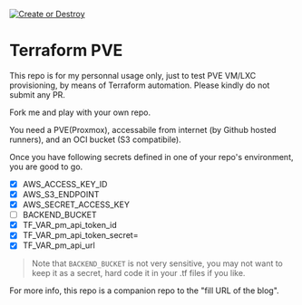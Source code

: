 [![Create or Destroy](https://github.com/miyunda/terraform-pve/actions/workflows/terraform.yml/badge.svg)](https://github.com/miyunda/terraform-pve/actions/workflows/terraform.yml)
# Terraform PVE
This repo is for my personnal usage only, just to test PVE VM/LXC provisioning, by means of Terraform automation. Please kindly do not submit any PR. 

Fork me and play with your own repo.

You need a PVE(Proxmox), accessabile from internet (by Github hosted runners), and an OCI bucket (S3 compatibile).

Once you have following secrets defined in one of your repo's environment, you are good to go.
- [x] AWS_ACCESS_KEY_ID
- [x] AWS_S3_ENDPOINT
- [x] AWS_SECRET_ACCESS_KEY
- [ ] BACKEND_BUCKET
- [x] TF_VAR_pm_api_token_id
- [x] TF_VAR_pm_api_token_secret=
- [x] TF_VAR_pm_api_url

>Note that `BACKEND_BUCKET` is not very sensitive, you may not want to keep it as a secret, hard code it in your .tf files if you like.

For more info, this repo is a companion repo to the "fill URL of the blog".